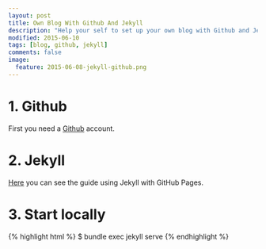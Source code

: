 ```yaml
---
layout: post
title: Own Blog With Github And Jekyll
description: "Help your self to set up your own blog with Github and Jekyll."
modified: 2015-06-10
tags: [blog, github, jekyll]
comments: false
image:
  feature: 2015-06-08-jekyll-github.png
---
```


# 1. Github

First you need a 
<a href="https://github.com/" target="_blank">Github</a> account.


# 2. Jekyll

<a href="https://help.github.com/articles/using-jekyll-with-pages/" target="_blank">Here</a> you can see the guide using Jekyll with GitHub Pages.

# 3. Start locally

{% highlight html %}
$ bundle exec jekyll serve
{% endhighlight %}